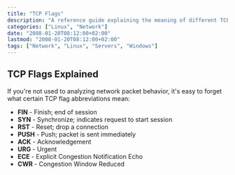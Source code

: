 ```yaml
---
title: "TCP Flags"
description: "A reference guide explaining the meaning of different TCP flags used in network communications."
categories: ["Linux", "Network"]
date: "2008-01-20T08:12:00+02:00"
lastmod: "2008-01-20T08:12:00+02:00" 
tags: ["Network", "Linux", "Servers", "Windows"]
---
```


## TCP Flags Explained

If you're not used to analyzing network packet behavior, it's easy to forget what certain TCP flag abbreviations mean:

- **FIN** - Finish; end of session
- **SYN** - Synchronize; indicates request to start session
- **RST** - Reset; drop a connection
- **PUSH** - Push; packet is sent immediately
- **ACK** - Acknowledgement
- **URG** - Urgent
- **ECE** - Explicit Congestion Notification Echo
- **CWR** - Congestion Window Reduced
